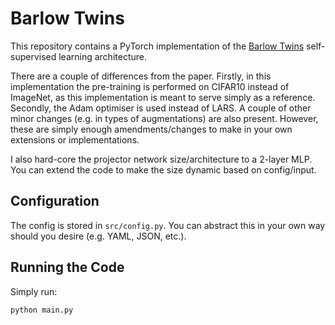 # Barlow Twins

This repository contains a PyTorch implementation of the [Barlow Twins](https://arxiv.org/abs/2103.03230)
self-supervised learning architecture.

There are a couple of differences from the paper. Firstly, in this implementation
the pre-training is performed on CIFAR10 instead of ImageNet, as this implementation
is meant to serve simply as a reference. Secondly, the Adam optimiser is used instead
of LARS. A couple of other minor changes (e.g. in types of augmentations) are also
present. However, these are simply enough amendments/changes to make in your own
extensions or implementations.

I also hard-core the projector network size/architecture to a 2-layer MLP. You
can extend the code to make the size dynamic based on config/input.

## Configuration

The config is stored in `src/config.py`. You can abstract this in your own way
should you desire (e.g. YAML, JSON, etc.).

## Running the Code

Simply run:

```bash
python main.py
```